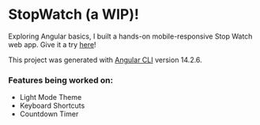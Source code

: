 # StopWatch (a WIP)!

Exploring Angular basics, I built a hands-on mobile-responsive Stop Watch web app. Give it a try [here](https://stop-watch-47349.web.app/)!

This project was generated with [Angular CLI](https://github.com/angular/angular-cli) version 14.2.6.

### Features being worked on:
- Light Mode Theme
- Keyboard Shortcuts
- Countdown Timer
